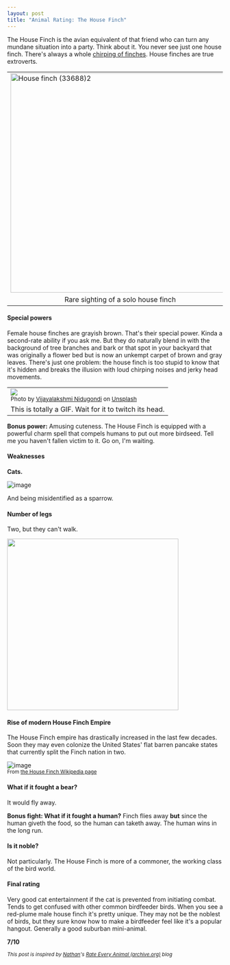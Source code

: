 ```yaml
---
layout: post
title: "Animal Rating: The House Finch"
---
```


The House Finch is the avian equivalent of that friend who can turn any mundane situation into a party. Think about it. You never see just one house finch. There's always a whole [chirping of finches](https://allcollectivenouns.com/animal/collective-noun-for-finches). House finches are true extroverts.

<table><td>
<a title="Rhododendrites, CC BY-SA 4.0 &lt;https://creativecommons.org/licenses/by-sa/4.0&gt;, via Wikimedia Commons" href="https://commons.wikimedia.org/wiki/File:House_finch_(33688)2.jpg"><img width="512" alt="House finch (33688)2" src="https://upload.wikimedia.org/wikipedia/commons/thumb/f/f1/House_finch_%2833688%292.jpg/512px-House_finch_%2833688%292.jpg?20201124230402"></a>
<tr><td align=center>Rare sighting of a solo house finch
</table>

#### Special powers

Female house finches are grayish brown. That's their special power. Kinda a second-rate ability if you ask me. But they do naturally blend in with the background of tree branches and bark or that spot in your backyard that was originally a flower bed but is now an unkempt carpet of brown and gray leaves. There's just one problem: the house finch is too stupid to know that it's hidden and breaks the illusion with loud chirping noises and jerky head movements.

<table><td>
<img src="https://github.com/user-attachments/assets/26449c13-2530-4cac-aad0-dee32a51858d"><br>
<sup>Photo by <a href="https://unsplash.com/@songsofnature?utm_content=creditCopyText&utm_medium=referral&utm_source=unsplash">Vijayalakshmi Nidugondi</a> on <a href="https://unsplash.com/photos/a-small-bird-sitting-on-a-branch-of-a-tree-DkSO-eBWirI?utm_content=creditCopyText&utm_medium=referral&utm_source=unsplash">Unsplash</a></sup>
<tr><td>This is totally a GIF. Wait for it to twitch its head.
</table>

**Bonus power:** Amusing cuteness. The House Finch is equipped with a powerful charm spell that compels humans to put out more birdseed. Tell me you haven't fallen victim to it. Go on, I'm waiting.

#### Weaknesses

**Cats.**

![image](https://github.com/user-attachments/assets/522a27ac-6c0d-40b5-a218-6cb84073b567)

And being misidentified as a sparrow.

#### Number of legs

Two, but they can't walk.

<img width=400 src="https://github.com/user-attachments/assets/abb7b0b9-66c9-4a8c-b8d8-17aee9eb1fad">

#### Rise of modern House Finch Empire

The House Finch empire has drastically increased in the last few decades. Soon they may even colonize the United States' flat barren pancake states that currently split the Finch nation in two.

![image](https://github.com/user-attachments/assets/732c1035-f5e0-4d8b-9668-2093a51ccc9c)<br>
<sup>From [the House Finch Wikipedia page](https://en.wikipedia.org/wiki/House_finch)</sup>

#### What if it fought a bear?

It would fly away.

**Bonus fight: What if it fought a human?** Finch flies away **but** since the human giveth the food, so the human can taketh away. The human wins in the long run.

#### Is it noble?

Not particularly. The House Finch is more of a commoner, the working class of the bird world.

#### Final rating

Very good cat entertainment if the cat is prevented from initiating combat. Tends to get confused with other common birdfeeder birds. When you see a red-plume male house finch it's pretty unique. They may not be the noblest of birds, but they sure know how to make a birdfeeder feel like it's a popular hangout. Generally a good suburban mini-animal.

**7/10**

<sub>_This post is inspired by [Nathan](https://twitter.com/nscranor)'s [Rate Every Animal (archive.org)](https://web.archive.org/web/20201202112919/http://rateeveryanimal.com/) blog_</sub>
